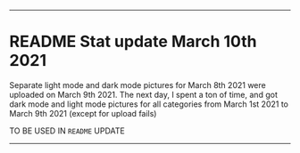 
***

# README Stat update March 10th 2021

Separate light mode and dark mode pictures for March 8th 2021 were uploaded on March 9th 2021. The next day, I spent a ton of time, and got dark mode and light mode pictures for all categories from March 1st 2021 to March 9th 2021 (except for upload fails)

TO BE USED IN `README` UPDATE

***

